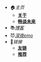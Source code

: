 <!---_navbar.md_---->

- 🏠*主页*
  - **[关于]()**
  - [**畅谈未来**]()
- 📚[*博客*](https://mihaoyou.gitee.io)
- 😈[*深夜emo*](./emo/emo.md)
- 🔗*链接*
  - [**友链**]()
  - [**推荐**]()